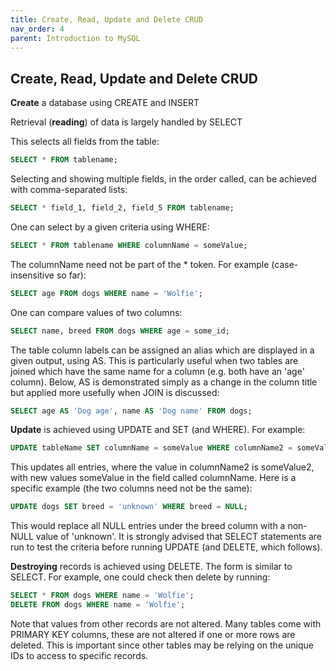 ```yaml
---
title: Create, Read, Update and Delete CRUD
nav_order: 4
parent: Introduction to MySQL
---
```


## Create, Read, Update and Delete CRUD

__Create__ a database using CREATE and INSERT

Retrieval (__reading__) of data is largely handled by SELECT

This selects all fields from the table:

```sql
SELECT * FROM tablename;
```

Selecting and showing multiple fields, in the order called, can be achieved with comma-separated lists:

```sql
SELECT * field_1, field_2, field_5 FROM tablename;
```

One can select by a given criteria using WHERE:

```sql
SELECT * FROM tablename WHERE columnName = someValue;
```

The columnName need not be part of the * token. For example (case-insensitive so far):

```sql
SELECT age FROM dogs WHERE name = 'Wolfie';
```

One can compare values of two columns:

```sql
SELECT name, breed FROM dogs WHERE age = some_id;
```

The table column labels can be assigned an alias which are displayed in a given output, using AS. This is particularly useful when two tables are joined which have the same name for a column (e.g. both have an 'age' column). Below, AS is demonstrated simply as a change in the column title but applied more usefully when JOIN is discussed:

```sql
SELECT age AS 'Dog age', name AS 'Dog name' FROM dogs;
```

__Update__ is achieved using UPDATE and SET (and WHERE). For example:

```sql
UPDATE tableName SET columnName = someValue WHERE columnName2 = someValue2;
```

This updates all entries, where the value in columnName2 is someValue2, with new values someValue in the field called columnName. Here is a specific example (the two columns need not be the same):

```sql
UPDATE dogs SET breed = 'unknown' WHERE breed = NULL;
```

This would replace all NULL entries under the breed column with a non-NULL value of 'unknown'. It is strongly advised that SELECT statements are run to test the criteria before running UPDATE (and DELETE, which follows).

__Destroying__ records is achieved using DELETE. The form is similar to SELECT. For example, one could check then delete by running:

```sql
SELECT * FROM dogs WHERE name = 'Wolfie';
DELETE FROM dogs WHERE name = 'Wolfie';
```

Note that values from other records are not altered. Many tables come with PRIMARY KEY columns, these are not altered if one or more rows are deleted. This is important since other tables may be relying on the unique IDs to access to specific records.
